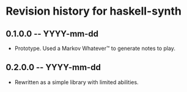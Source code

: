# Revision history for haskell-synth

## 0.1.0.0  -- YYYY-mm-dd

* Prototype. Used a Markov Whatever™ to generate notes to play.

## 0.2.0.0  -- YYYY-mm-dd

* Rewritten as a simple library with limited abilities.
